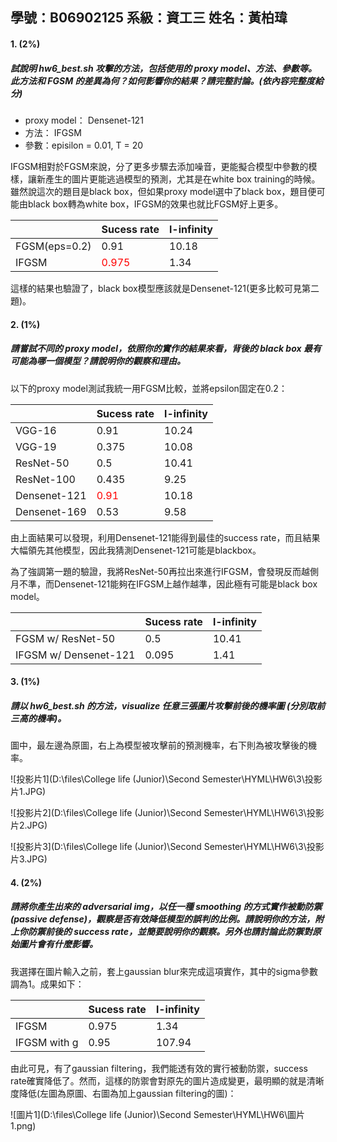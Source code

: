 ## 學號：B06902125 系級：資工三 姓名：黃柏瑋 

#### 1. (2%)

##### 試說明 hw6_best.sh 攻擊的方法，包括使用的 proxy model、方法、參數等。此方法和 FGSM 的差異為何？如何影響你的結果？請完整討論。(依內容完整度給分) 

* proxy model： Densenet-121
* 方法： IFGSM
* 參數：episilon = 0.01, T = 20

IFGSM相對於FGSM來說，分了更多步驟去添加噪音，更能擬合模型中參數的模樣，讓新產生的圖片更能逃過模型的預測，尤其是在white box training的時候。雖然說這次的題目是black box，但如果proxy model選中了black box，題目便可能由black box轉為white box，IFGSM的效果也就比FGSM好上更多。

|               | Sucess rate                    | l-infinity |
| ------------- | ------------------------------ | ---------- |
| FGSM(eps=0.2) | 0.91                           | 10.18      |
| IFGSM         | <font color='red'>0.975</font> | 1.34       |

這樣的結果也驗證了，black box模型應該就是Densenet-121(更多比較可見第二題)。

#### 2. (1%)

##### 請嘗試不同的 proxy model，依照你的實作的結果來看，背後的 black box 最有可能為哪一個模型？請說明你的觀察和理由。

以下的proxy model測試我統一用FGSM比較，並將epsilon固定在0.2：

|              | Sucess rate                   | l-infinity |
| ------------ | ----------------------------- | ---------- |
| VGG-16       | 0.91                          | 10.24      |
| VGG-19       | 0.375                         | 10.08      |
| ResNet-50    | 0.5                           | 10.41      |
| ResNet-100   | 0.435                         | 9.25       |
| Densenet-121 | <font color='red'>0.91</font> | 10.18      |
| Densenet-169 | 0.53                          | 9.58       |

由上面結果可以發現，利用Densenet-121能得到最佳的success rate，而且結果大幅領先其他模型，因此我猜測Densenet-121可能是blackbox。

為了強調第一題的驗證，我將ResNet-50再拉出來進行IFGSM，會發現反而越側月不準，而Densenet-121能夠在IFGSM上越作越準，因此極有可能是black box model。

|                       | Sucess rate | l-infinity |
| --------------------- | ----------- | ---------- |
| FGSM w/ ResNet-50     | 0.5         | 10.41      |
| IFGSM w/ Densenet-121 | 0.095       | 1.41       |

#### 3. (1%) 

##### 請以 hw6_best.sh 的方法，visualize 任意三張圖片攻擊前後的機率圖 (分別取前三高的機率)。

圖中，最左邊為原圖，右上為模型被攻擊前的預測機率，右下則為被攻擊後的機率。

![投影片1](D:\files\College life (Junior)\Second Semester\HYML\HW6\3\投影片1.JPG)

![投影片2](D:\files\College life (Junior)\Second Semester\HYML\HW6\3\投影片2.JPG)

![投影片3](D:\files\College life (Junior)\Second Semester\HYML\HW6\3\投影片3.JPG)

#### 4. (2%)

##### 請將你產生出來的 adversarial img，以任一種 smoothing 的方式實作被動防禦 (passive defense)，觀察是否有效降低模型的誤判的比例。請說明你的方法，附上你防禦前後的 success rate，並簡要說明你的觀察。另外也請討論此防禦對原始圖片會有什麼影響。

我選擇在圖片輸入之前，套上gaussian blur來完成這項實作，其中的sigma參數調為1。成果如下：

|              | Sucess rate | l-infinity |
| ------------ | ----------- | ---------- |
| IFGSM        | 0.975       | 1.34       |
| IFGSM with g | 0.95        | 107.94     |

由此可見，有了gaussian filtering，我們能透有效的實行被動防禦，success rate確實降低了。然而，這樣的防禦會對原先的圖片造成變更，最明顯的就是清晰度降低(左圖為原圖、右圖為加上gaussian filtering的圖)：

![圖片1](D:\files\College life (Junior)\Second Semester\HYML\HW6\圖片1.png)